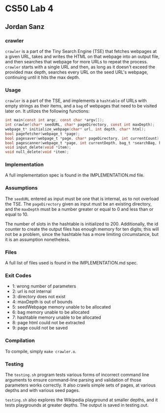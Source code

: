 # CS50 Lab 4
## Jordan Sanz

### crawler
`crawler` is a part of the Tiny Search Engine (TSE) that fetches webpages at a given URL, takes and writes the HTML on that webpage into an output file, and then searches that webpage for more URLs to repeat the process. 
`crawler` starts with a single URL and then, as long as it doesn't exceed the provided max depth, searches every URL on the seed URL's webpage, continuing until it hits the max depth.

### Usage
`crawler` is a part of the TSE, and implements a `hashtable` of URLs with empty strings as their items, and a `bag` of webpages that need to be visited later on. It utilizes the following functions:

```c
int main(const int argc, const char *argv[]);
int crawler(char* seedURL, char* pageDirectory, const int maxDepth);
webpage_t* initialize_webpage(char* url, int depth, char* html);
bool pagefetcher(webpage_t *page);
bool pagesaver(webpage_t *page, char* pageDirectory, int currentCount);
bool pagescanner(webpage_t *page, int currentDepth, bag_t *searchBag, hashtable_t *urlHash)
void input_delete(void *item);
void null_delete(void *item);
```

### Implementation

A full implementation spec is found in the IMPLEMENTATION.md file. 

### Assumptions

The `seedURL` entered as input must be one that is internal, as to not overload the TSE. The `pageDirectory` given as input must be an existing directory, and the `maxDepth` must be a number greater or equal to 0 and less than or equal to 10. 

The number of slots in the hashtable is initialized to 200. Additionally, the id counter to create the output files has enough memory for ten digits; this will not be a problem, since the hashtable has a more limiting circumstance, but it is an assumption nonetheless. 

### Files

A full list of files used is found in the IMPLEMENTATION.md spec.

### Exit Codes

* 1: wrong number of parameters
* 2: url is not internal
* 3: directory does not exist
* 4: maxDepth is out of bounds
* 5: seedWebpage memory unable to be allocated
* 6: bag memory unable to be allocated
* 7: hashtable memory unable to be allocated
* 8: page html could not be extracted
* 9: page could not be saved

### Compilation

To compile, simply `make crawler.o`. 

### Testing

The `testing.sh` program tests various forms of incorrect command line arguments to ensure command-line parsing and validation of those parameters works correctly. It also crawls simple sets of pages, at various depths and with various seed pages.

`testing.sh` also explores the Wikipedia playground at smaller depths, and it tests playgrounds at greater depths. The output is saved in testing.out. 
